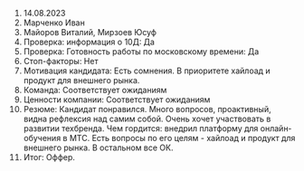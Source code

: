 1. 14.08.2023
2. Марченко Иван
3. Майоров Виталий, Мирзоев Юсуф
4. Проверка: информация о 10Д: Да
5. Проверка: Готовность работы по московскому времени: Да
6.  Стоп-факторы: Нет
7.  Мотивация кандидата:  Есть сомнения. В приоритете хайлоад и продукт для внешнего рынка. 
9.  Команда: Соответствует ожиданиям
10.  Ценности компании: Соответствует ожиданиям
11.  Резюме: Кандидат понравился. Много вопросов, проактивный, видна рефлексия над самим собой. Очень хочет участвовать в развитии техбренда. Чем гордится: внедрил платформу для онлайн-обучения в МТС. Есть вопросы по его целям - хайлоад и продукт для внешнего рынка. В остальном все ОК.
12.  Итог: Оффер.